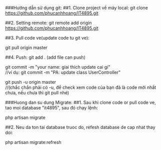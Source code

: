 ###Hướng dẫn sử dụng git:
##1. Clone project về máy local:
git clone https://github.com/phucanhhoang/IT4895.git

##2. Setting remote:
git remote add origin https://github.com/phucanhhoang/IT4895.git

##3. Pull code ve(update code tu git ve):

git pull origin master

##4. Push:
git add .		(add file can push)

git commit -m "your name: giai thich update cai gi"         
//ví dụ: git commit -m "PA: update class UserController"

git push -u origin master            
//(chắc chắn phải có -u, để check xem code của bạn đã là code mới nhất chưa, nếu chưa thì git pull nhé)

###Huong dan su dung Migrate:
##1. Sau khi clone code or pull code ve, tao moi database "it4895", sau đó chạy lệnh:

php artisan migrate

##2. Neu da ton tai database truoc do, refesh database de cap nhat thay doi:

php artisan migrate:refresh





































